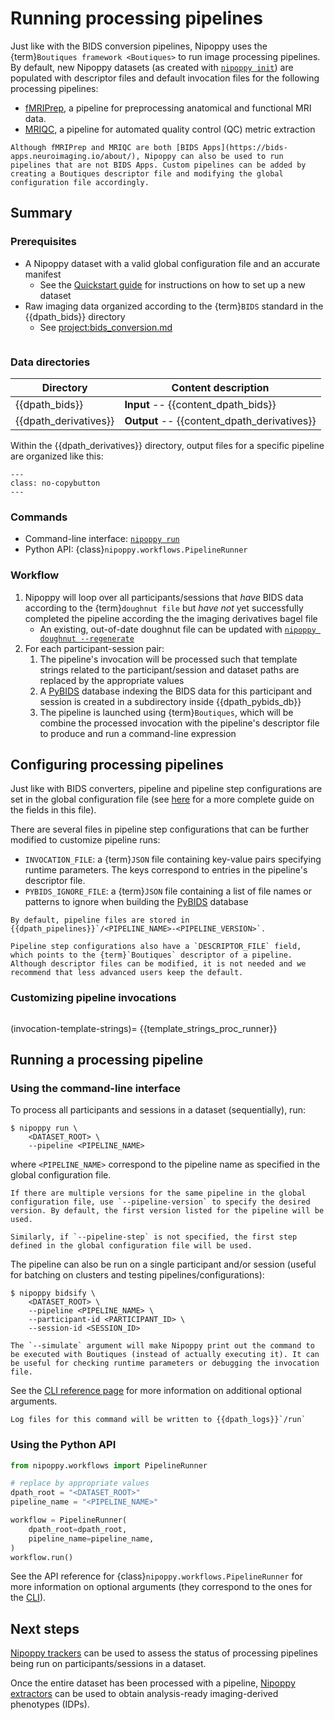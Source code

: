 # Running processing pipelines

Just like with the BIDS conversion pipelines, Nipoppy uses the {term}`Boutiques framework <Boutiques>` to run image processing pipelines. By default, new Nipoppy datasets (as created with [`nipoppy init`](<project:../cli_reference/init.md>)) are populated with descriptor files and default invocation files for the following processing pipelines:
- [fMRIPrep](https://fmriprep.org/en/stable/), a pipeline for preprocessing anatomical and functional MRI data.
- [MRIQC](https://mriqc.readthedocs.io/en/latest/index.html), a pipeline for automated quality control (QC) metric extraction

```{note}
Although fMRIPrep and MRIQC are both [BIDS Apps](https://bids-apps.neuroimaging.io/about/), Nipoppy can also be used to run pipelines that are not BIDS Apps. Custom pipelines can be added by creating a Boutiques descriptor file and modifying the global configuration file accordingly.
```

## Summary

### Prerequisites

- A Nipoppy dataset with a valid global configuration file and an accurate manifest
    - See the [Quickstart guide](../quickstart.md) for instructions on how to set up a new dataset
- Raw imaging data organized according to the {term}`BIDS` standard in the {{dpath_bids}} directory
    - See <project:bids_conversion.md>

```{include} ./inserts/apptainer_stub.md
```

### Data directories

| Directory | Content description |
|---|---|
| {{dpath_bids}} | **Input** -- {{content_dpath_bids}} |
| {{dpath_derivatives}} | **Output** -- {{content_dpath_derivatives}} |

Within the {{dpath_derivatives}} directory, output files for a specific pipeline are organized like this:
```{literalinclude} ./inserts/pipeline_derivatives.txt
---
class: no-copybutton
---
```

### Commands

- Command-line interface: [`nipoppy run`](<project:../cli_reference/run.md>)
- Python API: {class}`nipoppy.workflows.PipelineRunner`

### Workflow

1. Nipoppy will loop over all participants/sessions that *have* BIDS data according to the {term}`doughnut file` but *have not* yet successfully completed the pipeline according the the imaging derivatives bagel file
    - An existing, out-of-date doughnut file can be updated with [`nipoppy doughnut --regenerate`](../cli_reference/doughnut.md)
2. For each participant-session pair:
    1. The pipeline's invocation will be processed such that template strings related to the participant/session and dataset paths are replaced by the appropriate values
    2. A [PyBIDS](https://bids-standard.github.io/pybids/) database indexing the BIDS data for this participant and session is created in a subdirectory inside {{dpath_pybids_db}}
    3. The pipeline is launched using {term}`Boutiques`, which will be combine the processed invocation with the pipeline's descriptor file to produce and run a command-line expression

## Configuring processing pipelines

Just like with BIDS converters, pipeline and pipeline step configurations are set in the global configuration file (see [here](./global_config.md) for a more complete guide on the fields in this file).

There are several files in pipeline step configurations that can be further modified to customize pipeline runs:
- `INVOCATION_FILE`: a {term}`JSON` file containing key-value pairs specifying runtime parameters. The keys correspond to entries in the pipeline's descriptor file.
- `PYBIDS_IGNORE_FILE`: a {term}`JSON` file containing a list of file names or patterns to ignore when building the [PyBIDS](https://bids-standard.github.io/pybids/) database

```{note}
By default, pipeline files are stored in {{dpath_pipelines}}`/<PIPELINE_NAME>-<PIPELINE_VERSION>`.
```

```{warning}
Pipeline step configurations also have a `DESCRIPTOR_FILE` field, which points to the {term}`Boutiques` descriptor of a pipeline. Although descriptor files can be modified, it is not needed and we recommend that less advanced users keep the default.
```

### Customizing pipeline invocations

```{include} ./inserts/boutiques_stub.md
```

(invocation-template-strings)=
{{template_strings_proc_runner}}

## Running a processing pipeline

### Using the command-line interface

To process all participants and sessions in a dataset (sequentially), run:
```console
$ nipoppy run \
    <DATASET_ROOT> \
    --pipeline <PIPELINE_NAME>
```
where `<PIPELINE_NAME>` correspond to the pipeline name as specified in the global configuration file.

```{note}
If there are multiple versions for the same pipeline in the global configuration file, use `--pipeline-version` to specify the desired version. By default, the first version listed for the pipeline will be used.

Similarly, if `--pipeline-step` is not specified, the first step defined in the global configuration file will be used.
```

The pipeline can also be run on a single participant and/or session (useful for batching on clusters and testing pipelines/configurations):
```console
$ nipoppy bidsify \
    <DATASET_ROOT> \
    --pipeline <PIPELINE_NAME> \
    --participant-id <PARTICIPANT_ID> \
    --session-id <SESSION_ID>
```

```{hint}
The `--simulate` argument will make Nipoppy print out the command to be executed with Boutiques (instead of actually executing it). It can be useful for checking runtime parameters or debugging the invocation file.
```

See the [CLI reference page](<project:../cli_reference/run.md>) for more information on additional optional arguments.

```{note}
Log files for this command will be written to {{dpath_logs}}`/run`
```

### Using the Python API

```python
from nipoppy.workflows import PipelineRunner

# replace by appropriate values
dpath_root = "<DATASET_ROOT>"
pipeline_name = "<PIPELINE_NAME>"

workflow = PipelineRunner(
    dpath_root=dpath_root,
    pipeline_name=pipeline_name,
)
workflow.run()
```

See the API reference for {class}`nipoppy.workflows.PipelineRunner` for more information on optional arguments (they correspond to the ones for the [CLI](<project:../cli_reference/run.md>)).

## Next steps

[Nipoppy trackers](./tracking.md) can be used to assess the status of processing pipelines being run on participants/sessions in a dataset.

Once the entire dataset has been processed with a pipeline, [Nipoppy extractors](./extraction.md) can be used to obtain analysis-ready imaging-derived phenotypes (IDPs).
